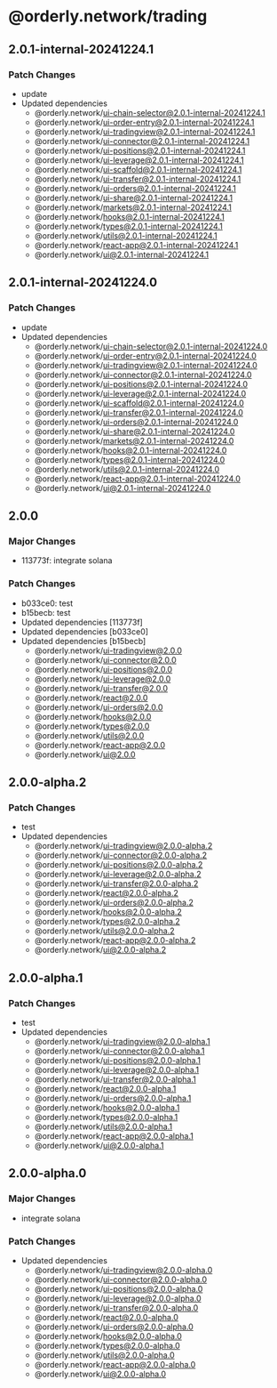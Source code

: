 # @orderly.network/trading

## 2.0.1-internal-20241224.1

### Patch Changes

- update
- Updated dependencies
  - @orderly.network/ui-chain-selector@2.0.1-internal-20241224.1
  - @orderly.network/ui-order-entry@2.0.1-internal-20241224.1
  - @orderly.network/ui-tradingview@2.0.1-internal-20241224.1
  - @orderly.network/ui-connector@2.0.1-internal-20241224.1
  - @orderly.network/ui-positions@2.0.1-internal-20241224.1
  - @orderly.network/ui-leverage@2.0.1-internal-20241224.1
  - @orderly.network/ui-scaffold@2.0.1-internal-20241224.1
  - @orderly.network/ui-transfer@2.0.1-internal-20241224.1
  - @orderly.network/ui-orders@2.0.1-internal-20241224.1
  - @orderly.network/ui-share@2.0.1-internal-20241224.1
  - @orderly.network/markets@2.0.1-internal-20241224.1
  - @orderly.network/hooks@2.0.1-internal-20241224.1
  - @orderly.network/types@2.0.1-internal-20241224.1
  - @orderly.network/utils@2.0.1-internal-20241224.1
  - @orderly.network/react-app@2.0.1-internal-20241224.1
  - @orderly.network/ui@2.0.1-internal-20241224.1

## 2.0.1-internal-20241224.0

### Patch Changes

- update
- Updated dependencies
  - @orderly.network/ui-chain-selector@2.0.1-internal-20241224.0
  - @orderly.network/ui-order-entry@2.0.1-internal-20241224.0
  - @orderly.network/ui-tradingview@2.0.1-internal-20241224.0
  - @orderly.network/ui-connector@2.0.1-internal-20241224.0
  - @orderly.network/ui-positions@2.0.1-internal-20241224.0
  - @orderly.network/ui-leverage@2.0.1-internal-20241224.0
  - @orderly.network/ui-scaffold@2.0.1-internal-20241224.0
  - @orderly.network/ui-transfer@2.0.1-internal-20241224.0
  - @orderly.network/ui-orders@2.0.1-internal-20241224.0
  - @orderly.network/ui-share@2.0.1-internal-20241224.0
  - @orderly.network/markets@2.0.1-internal-20241224.0
  - @orderly.network/hooks@2.0.1-internal-20241224.0
  - @orderly.network/types@2.0.1-internal-20241224.0
  - @orderly.network/utils@2.0.1-internal-20241224.0
  - @orderly.network/react-app@2.0.1-internal-20241224.0
  - @orderly.network/ui@2.0.1-internal-20241224.0

## 2.0.0

### Major Changes

- 113773f: integrate solana

### Patch Changes

- b033ce0: test
- b15becb: test
- Updated dependencies [113773f]
- Updated dependencies [b033ce0]
- Updated dependencies [b15becb]
  - @orderly.network/ui-tradingview@2.0.0
  - @orderly.network/ui-connector@2.0.0
  - @orderly.network/ui-positions@2.0.0
  - @orderly.network/ui-leverage@2.0.0
  - @orderly.network/ui-transfer@2.0.0
  - @orderly.network/react@2.0.0
  - @orderly.network/ui-orders@2.0.0
  - @orderly.network/hooks@2.0.0
  - @orderly.network/types@2.0.0
  - @orderly.network/utils@2.0.0
  - @orderly.network/react-app@2.0.0
  - @orderly.network/ui@2.0.0

## 2.0.0-alpha.2

### Patch Changes

- test
- Updated dependencies
  - @orderly.network/ui-tradingview@2.0.0-alpha.2
  - @orderly.network/ui-connector@2.0.0-alpha.2
  - @orderly.network/ui-positions@2.0.0-alpha.2
  - @orderly.network/ui-leverage@2.0.0-alpha.2
  - @orderly.network/ui-transfer@2.0.0-alpha.2
  - @orderly.network/react@2.0.0-alpha.2
  - @orderly.network/ui-orders@2.0.0-alpha.2
  - @orderly.network/hooks@2.0.0-alpha.2
  - @orderly.network/types@2.0.0-alpha.2
  - @orderly.network/utils@2.0.0-alpha.2
  - @orderly.network/react-app@2.0.0-alpha.2
  - @orderly.network/ui@2.0.0-alpha.2

## 2.0.0-alpha.1

### Patch Changes

- test
- Updated dependencies
  - @orderly.network/ui-tradingview@2.0.0-alpha.1
  - @orderly.network/ui-connector@2.0.0-alpha.1
  - @orderly.network/ui-positions@2.0.0-alpha.1
  - @orderly.network/ui-leverage@2.0.0-alpha.1
  - @orderly.network/ui-transfer@2.0.0-alpha.1
  - @orderly.network/react@2.0.0-alpha.1
  - @orderly.network/ui-orders@2.0.0-alpha.1
  - @orderly.network/hooks@2.0.0-alpha.1
  - @orderly.network/types@2.0.0-alpha.1
  - @orderly.network/utils@2.0.0-alpha.1
  - @orderly.network/react-app@2.0.0-alpha.1
  - @orderly.network/ui@2.0.0-alpha.1

## 2.0.0-alpha.0

### Major Changes

- integrate solana

### Patch Changes

- Updated dependencies
  - @orderly.network/ui-tradingview@2.0.0-alpha.0
  - @orderly.network/ui-connector@2.0.0-alpha.0
  - @orderly.network/ui-positions@2.0.0-alpha.0
  - @orderly.network/ui-leverage@2.0.0-alpha.0
  - @orderly.network/ui-transfer@2.0.0-alpha.0
  - @orderly.network/react@2.0.0-alpha.0
  - @orderly.network/ui-orders@2.0.0-alpha.0
  - @orderly.network/hooks@2.0.0-alpha.0
  - @orderly.network/types@2.0.0-alpha.0
  - @orderly.network/utils@2.0.0-alpha.0
  - @orderly.network/react-app@2.0.0-alpha.0
  - @orderly.network/ui@2.0.0-alpha.0
